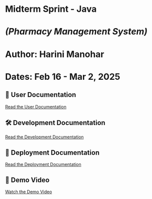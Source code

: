 # Midterm Sprint - Java
# *(Pharmacy Management System)*
# Author: Harini Manohar 
# Dates: Feb 16 - Mar 2, 2025 

## 📖 User Documentation
[Read the User Documentation](docs/UserDocumentation.md)

## 🛠️ Development Documentation
[Read the Development Documentation](docs/DevelopmentDocumentation.md)

## 🚀 Deployment Documentation
[Read the Deployment Documentation](docs/DeploymentDocumentation.md)

## 🎥 Demo Video
[Watch the Demo Video](demo_video/Midterm-Java-Demo-Video-Harini.mov)